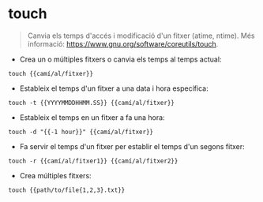 # touch

> Canvia els temps d'accés i modificació d'un fitxer (atime, ntime).
> Més informació: <https://www.gnu.org/software/coreutils/touch>.

- Crea un o múltiples fitxers o canvia els temps al temps actual:

`touch {{camí/al/fitxer}}`

- Estableix el temps d'un fitxer a una data i hora específica:

`touch -t {{YYYYMMDDHHMM.SS}} {{camí/al/fitxer}}`

- Estableix el temps en un fitxer a fa una hora:

`touch -d "{{-1 hour}}" {{camí/al/fitxer}}`

- Fa servir el temps d'un fitxer per establir el temps d'un segons fitxer:

`touch -r {{camí/al/fitxer1}} {{camí/al/fitxer2}}`

- Crea múltiples fitxers:

`touch {{path/to/file{1,2,3}.txt}}`

